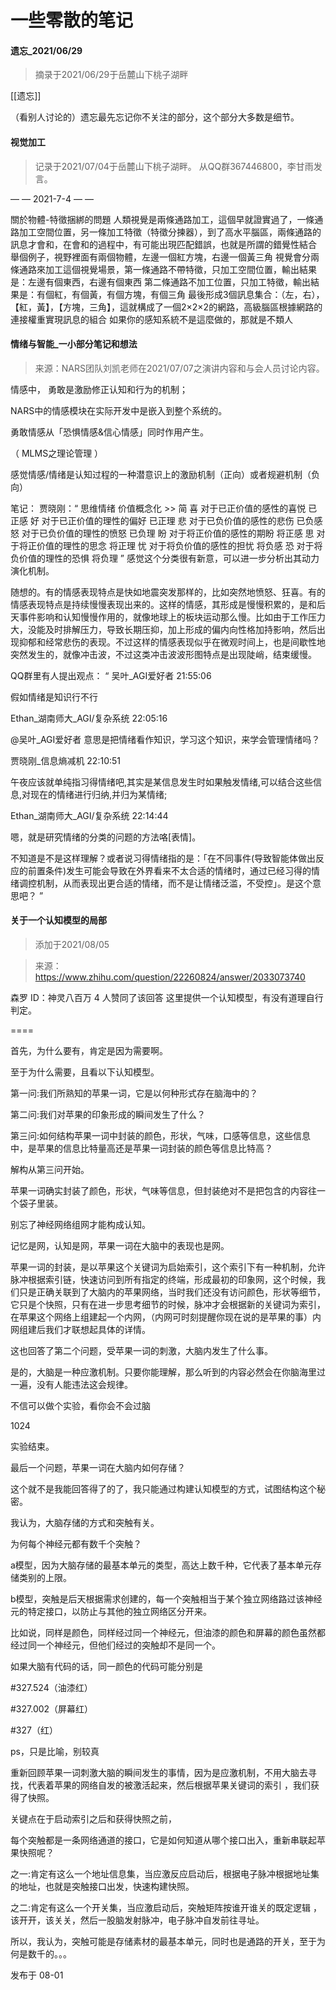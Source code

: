 

# 一些零散的笔记



#### 遗忘_2021/06/29

> 摘录于2021/06/29于岳麓山下桃子湖畔

[[遗忘]]

（看别人讨论的）遗忘最先忘记你不关注的部分，这个部分大多数是细节。




#### 视觉加工

> 记录于2021/07/04于岳麓山下桃子湖畔。
> 从QQ群367446800，李甘雨发言。

— —  2021-7-4  — —

關於物體-特徵捆綁的問題 
人類視覺是兩條通路加工，這個早就證實過了，一條通路加工空間位置，另一條加工特徵（特徵分揀器），到了高水平腦區，兩條通路的訊息才會和，在會和的過程中，有可能出現匹配錯誤，也就是所謂的錯覺性結合 
舉個例子，視野裡面有兩個物體，左邊一個紅方塊，右邊一個黃三角 
視覺會分兩條通路來加工這個視覺場景，第一條通路不帶特徵，只加工空間位置，輸出結果是：左邊有個東西，右邊有個東西 
第二條通路不加工位置，只加工特徵，輸出結果是：有個紅，有個黃，有個方塊，有個三角 
最後形成3個訊息集合：（左，右），【紅，黃】，【方塊，三角】，這就構成了一個2×2×2的網路，高級腦區根據網路的連接權重實現訊息的組合 
如果你的感知系統不是這麼做的，那就是不類人 



#### 情绪与智能_一小部分笔记和想法

> 来源：NARS团队刘凯老师在2021/07/07之演讲内容和与会人员讨论内容。


情感中，
勇敢是激励修正认知和行为的机制；

NARS中的情感模块在实际开发中是嵌入到整个系统的。

勇敢情感从「恐惧情感&信心情感」同时作用产生。

（ MLMS之理论管理 ）


感觉情感/情绪是认知过程的一种潜意识上的激励机制（正向）或者规避机制（负向）


笔记：
贾晓刚：“
思维情绪	价值概念化 >>	简
喜	对于已正价值的感性的喜悦	已正感
好	对于已正价值的理性的偏好	已正理
悲	对于已负价值的感性的悲伤	已负感
怒	对于已负价值的理性的愤怒	已负理
盼	对于将正价值的感性的期盼	将正感
思	对于将正价值的理性的思念	将正理
忧	对于将负价值的感性的担忧	将负感
恐	对于将负价值的理性的恐惧	将负理
”
感觉这个分类很有新意，可以进一步分析出其动力演化机制。


随想的。有的情感表现特点是快如地震突发那样的，比如突然地愤怒、狂喜。有的情感表现特点是持续慢慢表现出来的。这样的情感，其形成是慢慢积累的，是和后天事件影响和认知慢慢作用的，就像地球上的板块运动那么慢。比如由于工作压力大，没能及时排解压力，导致长期压抑，加上形成的偏内向性格加持影响，然后出现抑郁和经常悲伤的表现。不过这样的情感表现似乎在微观时间上，也是间歇性地突然发生的，就像冲击波，不过这类冲击波波形图特点是出现陡峭，结束缓慢。


QQ群里有人提出观点：
“
吴叶_AGI爱好者  21:55:06

假如情绪是知识行不行

Ethan_湖南师大_AGI/复杂系统  22:05:16

@吴叶_AGI爱好者 意思是把情绪看作知识，学习这个知识，来学会管理情绪吗？

贾晓刚_信息熵减机  22:10:51

午夜应该就单纯指习得情绪吧,其实是某信息发生时如果触发情绪,可以结合这些信息,对现在的情绪进行归纳,并归为某情绪;

Ethan_湖南师大_AGI/复杂系统  22:14:44

嗯，就是研究情绪的分类的问题的方法咯[表情]。

不知道是不是这样理解？或者说习得情绪指的是：「在不同事件(导致智能体做出反应的前置条件)发生可能会导致在外界看来不太合适的情绪时，通过已经习得的情绪调控机制，从而表现出更合适的情绪，而不是让情绪泛滥，不受控」。是这个意思吧？
”



#### 关于一个认知模型的局部

> 添加于2021/08/05

> 来源：
> https://www.zhihu.com/question/22260824/answer/2033073740

森罗
ID：神灵八百万
4 人赞同了该回答
这里提供一个认知模型，有没有道理自行判定。

====

首先，为什么要有，肯定是因为需要啊。

至于为什么需要，且看以下认知模型。

第一问:我们所熟知的苹果一词，它是以何种形式存在脑海中的？

第二问:我们对苹果的印象形成的瞬间发生了什么？

第三问:如何结构苹果一词中封装的颜色，形状，气味，口感等信息，这些信息中，是苹果的信息比特量高还是苹果一词封装的颜色等信息比特高？

解构从第三问开始。

苹果一词确实封装了颜色，形状，气味等信息，但封装绝对不是把包含的内容往一个袋子里装。

别忘了神经网络组网才能构成认知。

记忆是网，认知是网，苹果一词在大脑中的表现也是网。

苹果一词的封装，是以苹果这个关键词为启始索引，这个索引下有一种机制，允许脉冲根据索引链，快速访问到所有指定的终端，形成最初的印象网，这个时候，我们只是正确关联到了大脑内的苹果网络，当时我们还没有访问颜色，形状等细节，它只是个快照，只有在进一步思考细节的时候，脉冲才会根据新的关键词为索引，在苹果这个网络上组建起一个内网，（内网可时刻提醒你现在说的是苹果的事）内网组建后我们才联想起具体的详情。

这也回答了第二个问题，受苹果一词的刺激，大脑内发生了什么事。

是的，大脑是一种应激机制。只要你能理解，那么听到的内容必然会在你脑海里过一遍，没有人能违法这会规律。

不信可以做个实验，看你会不会过脑

1024

实验结束。

最后一个问题，苹果一词在大脑内如何存储？

这个就不是我能回答得了的了，我只能通过构建认知模型的方式，试图结构这个秘密。

我认为，大脑存储的方式和突触有关。

为何每个神经元都有数千个突触？

a模型，因为大脑存储的最基本单元的类型，高达上数千种，它代表了基本单元存储类别的上限。

b模型，突触是后天根据需求创建的，每一个突触相当于某个独立网络路过该神经元的特定接口，以防止与其他的独立网络区分开来。

比如说，同样是颜色，同样经过同一个神经元，但油漆的颜色和屏幕的颜色虽然都经过同一个神经元，但他们经过的突触却不是同一个。

如果大脑有代码的话，同一颜色的代码可能分别是

#327.524（油漆红）

#327.002（屏幕红）

#327（红）

ps，只是比喻，别较真


重新回顾苹果一词刺激大脑的瞬间发生的事情，因为是应激机制，不用大脑去寻找，代表着苹果的网络自发的被激活起来，然后根据苹果关键词的索引 ，我们获得了快照。

关键点在于启动索引之后和获得快照之前，

每个突触都是一条网络通道的接口，它是如何知道从哪个接口出入，重新串联起苹果快照呢？

之一:肯定有这么一个地址信息集，当应激反应启动后，根据电子脉冲根据地址集的地址，也就是突触接口出发，快速构建快照。

之二:肯定有这么一个开关集，当应激启动后，突触矩阵按谁开谁关的既定逻辑 ，该开开，该关关，然后一股脑发射脉冲，电子脉冲自发前往寻址。

所以，我认为，突触可能是存储素材的最基本单元，同时也是通路的开关，至于为何是数千的。。。

发布于 08-01